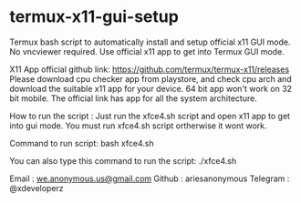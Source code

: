 # termux-x11-gui-setup
Termux bash script to automatically install and setup official x11 GUI mode.
No vncviewer required. Use official x11 app to get into Termux GUI mode.

X11 App official github link:
https://github.com/termux/termux-x11/releases
Please download cpu checker app from playstore,
and check cpu arch and download the suitable x11 app
for your device. 64 bit app won't work on 32 bit mobile.
The official link has app for all the system architecture.

How to run the script :
Just run the xfce4.sh script and open x11 app to get into gui mode.
You must run xfce4.sh script ortherwise it wont work.

Command to run script: bash xfce4.sh

You can also type this command to run the script: ./xfce4.sh


Email : we.anonymous.us@gmail.com
Github : ariesanonymous
Telegram : @xdeveloperz
